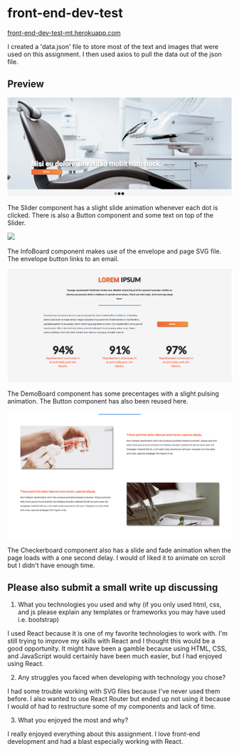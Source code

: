 # front-end-dev-test

[front-end-dev-test-mt.herokuapp.com](https://front-end-dev-test-mt.herokuapp.com)

I created a 'data.json' file to store most of the text and images that were used on this assignment. I then used axios to pull the data out of the json file.


## Preview

![](/public/images/github_slider.png)

The Slider component has a slight slide animation whenever each dot is clicked. There is also a Button component and some text on top of the Slider.

![](/public/images/github_infoBoard.png)

The InfoBoard component makes use of the envelope and page SVG file. The envelope button links to an email.

![](/public/images/github_demoBoard.png)

The DemoBoard component has some precentages with a slight pulsing animation. The Button component has also been reused here.

![](/public/images/github_checkerBoard.png)

The Checkerboard component also has a slide and fade animation when the page loads with a one second delay. I would of liked it to animate on scroll but I didn't have enough time.


## Please also submit a small write up discussing

1. What you technologies you used and why (if you only used html, css, and js please explain any templates or frameworks you may have used i.e. bootstrap)

I used React because it is one of my favorite technologies to work with. I'm still trying to improve my skills with React and I thought this would be a good opportunity. It might have been a gamble because using HTML, CSS, and JavaScript would certainly have been much easier, but I had enjoyed using React.

2. Any struggles you faced when developing with technology you chose?

I had some trouble working with SVG files because I've never used them before. I also wanted to use React Router but ended up not using it because I would of had to restructure some of my components and lack of time.

3. What you enjoyed the most and why?

I really enjoyed everything about this assignment. I love front-end development and had a blast especially working with React. 
